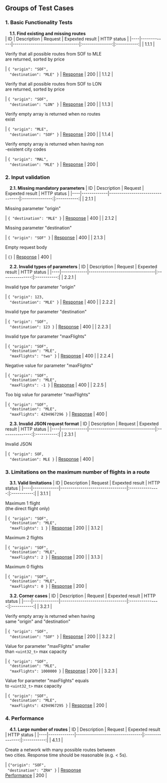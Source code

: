 ## Groups of Test Cases

### 1. Basic Functionality Tests  
&emsp;**1.1. Find existing and missing routes**  
| ID | Description | Request                         | Expexted result | HTTP status |
|----|-------------|---------------------------------|:---------------:|:-----------:|
| 1.1.1 | <p align="justify">Verify that all possible routes from SOF to MLE<br>are returned, sorted by price</p> | `{ "origin": "SOF",`<br>`  "destination": "MLE" }` | <a href="./data/responses/response_01.json">Response</a> | 200 |
| 1.1.2 | <p align="justify">Verify that all possible routes from SOF to LON<br>are returned, sorted by price</p> | `{ "origin": "SOF",`<br>`  "destination": "LON" }` | <a href="./data/responses/response_02.json">Response</a> | 200 |
| 1.1.3 | <p align="justify">Verify empty array is returned when no routes<br>exist</p> | `{ "origin": "MLE",`<br>`  "destination": "SOF" }` | <a href="./data/responses/response_03.json">Response</a> | 200 |
| 1.1.4 | <p align="justify">Verify empty array is returned when having non<br>-existent city codes</p> | `{ "origin": "MAL",`<br>`  "destination": "MLE" }` | <a href="./data/responses/response_04.json">Response</a> | 200 |

### 2. Input validation
&emsp;**2.1. Missing mandatory parameters**
| ID | Description | Request                         | Expexted result | HTTP status |
|----|-------------|---------------------------------|:---------------:|:-----------:|
| 2.1.1 | <p align="justify">Missing parameter "origin"</p> | `{ "destination": "MLE" }` | <a href="./data/responses/response_05.json">Response</a> | 400 |
| 2.1.2 | <p align="justify">Missing parameter "destination"</p> | `{ "origin": "SOF" }` | <a href="./data/responses/response_06.json">Response</a> | 400 |
| 2.1.3 | <p align="justify">Empty request body</p> | `{}` | <a href="./data/responses/response_07.json">Response</a> | 400 |

&emsp;**2.2. Invalid types of parameters**
| ID | Description | Request                         | Expexted result | HTTP status |
|----|-------------|---------------------------------|:---------------:|:-----------:|
| 2.2.1 | <p align="justify">Invalid type for parameter "origin"</p> | `{ "origin": 123,`<br>`  "destination": "MLE" }` | <a href="./data/responses/response_08.json">Response</a> | 400 |
| 2.2.2 | <p align="justify">Invalid type for parameter "destination"</p> | `{ "origin": "SOF",`<br>`  "destination": 123 }` | <a href="./data/responses/response_09.json">Response</a> | 400 |
| 2.2.3 | <p align="justify">Invalid type for parameter "maxFlights"</p> | `{ "origin": "SOF",`<br>`  "destination": "MLE",`<br>`  "maxFlights": "two" }` | <a href="./data/responses/response_10.json">Response</a> | 400 |
| 2.2.4 | <p align="justify">Negative value for parameter "maxFlights"</p> | `{ "origin": "SOF",`<br>`  "destination": "MLE",`<br>`  "maxFlights": -1 }` | <a href="./data/responses/response_11.json">Response</a> | 400 |
| 2.2.5 | <p align="justify">Too big value for parameter "maxFlights"</p> | `{ "origin": "SOF",`<br>`  "destination": "MLE",`<br>`  "maxFlights": 4294967296 }` | <a href="./data/responses/response_12.json">Response</a> | 400 |

&emsp;**2.3. Invalid JSON request format**
| ID | Description | Request                         | Expexted result | HTTP status |
|----|-------------|---------------------------------|:---------------:|:-----------:|
| 2.3.1 | <p align="justify">Invalid JSON</p> | `{ "origin": SOF,`<br>`  "destination": MLE }` | <a href="./data/responses/response_13.json">Response</a> | 400 |

### 3. Limitations on the maximum number of flights in a route
&emsp;**3.1. Valid limitations**
| ID | Description | Request                         | Expexted result | HTTP status |
|----|-------------|---------------------------------|:---------------:|:-----------:|
| 3.1.1 | <p align="justify">Maximum 1 flight<br>(the direct flight only)</p> | `{ "origin": "SOF",`<br>`  "destination": "MLE",`<br>`  "maxFlights": 1 }` | <a href="./data/responses/response_14.json">Response</a> | 200 |
| 3.1.2 | <p align="justify">Maximum 2 flights</p> | `{ "origin": "SOF",`<br>`  "destination": "MLE",`<br>`  "maxFlights": 2 }` | <a href="./data/responses/response_15.json">Response</a> | 200 |
| 3.1.3 | <p align="justify">Maximum 0 flights</p> | `{ "origin": "SOF",`<br>`  "destination": "MLE",`<br>`  "maxFlights": 0 }` | <a href="./data/responses/response_16.json">Response</a> | 200 |

&emsp;**3.2. Corner cases**
| ID | Description | Request                         | Expexted result | HTTP status |
|----|-------------|---------------------------------|:---------------:|:-----------:|
| 3.2.1 | <p align="justify">Verify empty array is returned when having<br>same "origin" and "destination"</p> | `{ "origin": "SOF",`<br>`  "destination": "SOF" }` | <a href="./data/responses/response_17.json">Response</a> | 200 |
| 3.2.2 | <p align="justify">Value for parameter "maxFlights" smaller<br>than `<uint32_t>` max capacity</p> | `{ "origin": "SOF",`<br>`  "destination": "MLE",`<br>`  "maxFlights": 1000000 }` | <a href="./data/responses/response_18.json">Response</a> | 200 |
| 3.2.3 | <p align="justify">Value for parameter "maxFlights" equals<br>to `<uint32_t>` max capacity</p> | `{ "origin": "SOF",`<br>`  "destination": "MLE",`<br>`  "maxFlights": 4294967295 }` | <a href="./data/responses/response_19.json">Response</a> | 200 |

### 4. Performance
&emsp;**4.1. Large number of routes**
| ID | Description | Request                         | Expexted result | HTTP status |
|----|-------------|---------------------------------|:---------------:|:-----------:|
| 4.1.1 | <p align="justify">Create a network with many possible routes between<br>two cities. Response time should be reasonable (e.g. < 5s).</p> | `{"origin": "SOF",`<br>` "destination": "ZRH" }` | <a href="./data/responses/response_20.json">Response</a><br><a href="./images/response_20.png">Performance</a> | 200 |
